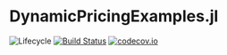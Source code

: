 # DynamicPricingExamples.jl

![Lifecycle](https://img.shields.io/badge/lifecycle-experimental-orange.svg)<!--
![Lifecycle](https://img.shields.io/badge/lifecycle-maturing-blue.svg)
![Lifecycle](https://img.shields.io/badge/lifecycle-stable-green.svg)
![Lifecycle](https://img.shields.io/badge/lifecycle-retired-orange.svg)
![Lifecycle](https://img.shields.io/badge/lifecycle-archived-red.svg)
![Lifecycle](https://img.shields.io/badge/lifecycle-dormant-blue.svg) -->
[![Build Status](https://travis-ci.com/goedman/DynamicPricingExamples.jl.svg?branch=master)](https://travis-ci.com/goedman/DynamicPricingExamples.jl)
[![codecov.io](http://codecov.io/github/goedman/DynamicPricingExamples.jl/coverage.svg?branch=master)](http://codecov.io/github/goedman/DynamicPricingExamples.jl?branch=master)
